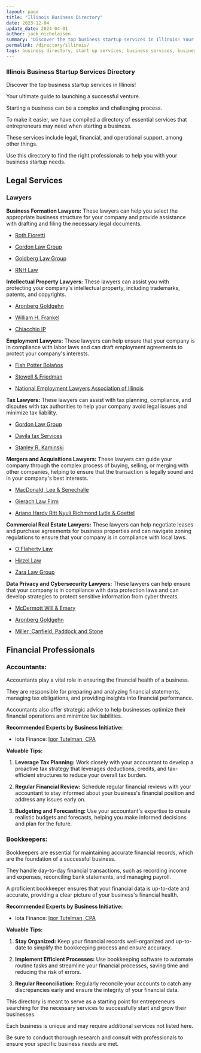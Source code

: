 ```yaml
---
layout: page
title: "Illinois Business Directory"
date: 2023-12-04
update_date: 2024-04-01
author: jack_nicholaisen
summary: "Discover the top business startup services in Illinois! Your ultimate guide to launching a successful venture."  
permalink: /directory/illinois/
tags: business directory, start up services, business services, business lawyers, registered agents,
---
```


### Illinois Business Startup Services Directory

Discover the top business startup services in Illinois! 

Your ultimate guide to launching a successful venture.

Starting a business can be a complex and challenging process. 

To make it easier, we have compiled a directory of essential services that entrepreneurs may need when starting a business. 

These services include legal, financial, and operational support, among other things. 

Use this directory to find the right professionals to help you with your business startup needs.

## Legal Services

### Lawyers

**Business Formation Lawyers:** These lawyers can help you select the appropriate business structure for your company and provide assistance with drafting and filing the necessary legal documents.

-	<a href="https://www.rothfioretti.com/illinois-business-formation/" target="_blank">Roth Fioretti</a>

-	<a href="https://gordonlaw.com/business-formation/" target="_blank">Gordon Law Group</a>

-	<a href="https://www.goldberglawoffice.com/corporate-formation-org-illinois" target="_blank">Goldberg Law Group</a>

-	<a href="https://rnh-law.com/practice-area/llc-formation/" target="_blank">RNH Law</a>

**Intellectual Property Lawyers:** These lawyers can assist you with protecting your company's intellectual property, including trademarks, patents, and copyrights.

-	<a href="https://www.agdglaw.com/intellectual-property" target="_blank">Aronberg Goldgehn</a>

-	<a href="https://www.crowell.com/en/professionals/william-h-frankel" target="_blank">William H. Frankel</a>

-	<a href="https://www.chiacchioip.com/" target="_blank">Chiacchio IP</a>

**Employment Lawyers:** These lawyers can help ensure that your company is in compliance with labor laws and can draft employment agreements to protect your company's interests.

-	<a href="https://www.fishlawfirm.com/" target="_blank">Fish Potter Bolaños</a>

-	<a href="https://stowellfriedman.com/" target="_blank">Stowell & Friedman</a>

-	<a href="https://www.nela-illinois.org/" target="_blank">National Employment Lawyers Association of Illinois</a>

**Tax Lawyers:** These lawyers can assist with tax planning, compliance, and disputes with tax authorities to help your company avoid legal issues and minimize tax liability.

-	<a href="https://gordonlaw.com/" target="_blank">Gordon Law Group</a>

-	<a href="https://www.davilainc.com/" target="_blank">Davila tax Services</a>

-	<a href="https://www.duanemorris.com/attorneys/stanleyrkaminski.html" target="_blank">Stanley R. Kaminski</a>

**Mergers and Acquisitions Lawyers:** These lawyers can guide your company through the complex process of buying, selling, or merging with other companies, helping to ensure that the transaction is legally sound and in your company's best interests.

-	<a href="https://www.pmllegal.com/business-lawyer/mergers-and-acquisitions/" target="_blank">MacDonald, Lee & Senechalle</a>

-	<a href="https://www.gierachlawfirm.com/business-law/mergers-acquisitions/" target="_blank">Gierach Law Firm</a>

-	<a href="https://attorneys-illinois.com/corporate-business-law/mergers-acquisitions" target="_blank">Ariano Hardy Ritt Nyuli Richmond Lytle & Goettel</a>

**Commercial Real Estate Lawyers:** These lawyers can help negotiate leases and purchase agreements for business properties and can navigate zoning regulations to ensure that your company is in compliance with local laws.

-	<a href="https://www.oflaherty-law.com/practice-areas/illinois-commercial-real-estate-attorneys" target="_blank">O'Flaherty Law</a>

-	<a href="https://hirzellaw.com/illinois-commercial-real-estate-lawyers/" target="_blank">Hirzel Law</a>

-	<a href="https://www.zaralawgroup.com/services/illinois-residential-commercial-real-estate-attorneys" target="_blank">Zara Law Group</a>

**Data Privacy and Cybersecurity Lawyers:** These lawyers can help ensure that your company is in compliance with data protection laws and can develop strategies to protect sensitive information from cyber threats.

-	<a href="https://www.mwe.com/people/david-p-saunders/" target="_blank">McDermott Will & Emery</a>

-	<a href="https://www.agdglaw.com/privacy-cybersecurity-technology-law" target="_blank">Aronberg Goldgehn</a>

-	<a href="https://www.millercanfield.com/services-Cybersecurity-and-Data-Privacy.html" target="_blank">Miller, Canfield, Paddock and Stone</a>

## Financial Professionals

### Accountants:

Accountants play a vital role in ensuring the financial health of a business. 

They are responsible for preparing and analyzing financial statements, managing tax obligations, and providing insights into financial performance. 

Accountants also offer strategic advice to help businesses optimize their financial operations and minimize tax liabilities.

**Recommended Experts by Business Initiative:**
  - Iota Finance: <a href="https://www.iota-finance.com/ppp-bus-ini" target="_blank">Igor Tutelman, CPA</a>  

**Valuable Tips:**
  1. **Leverage Tax Planning:** Work closely with your accountant to develop a proactive tax strategy that leverages deductions, credits, and tax-efficient structures to reduce your overall tax burden.

  2. **Regular Financial Review:** Schedule regular financial reviews with your accountant to stay informed about your business's financial position and address any issues early on.

  3. **Budgeting and Forecasting:** Use your accountant's expertise to create realistic budgets and forecasts, helping you make informed decisions and plan for the future.

### Bookkeepers:

Bookkeepers are essential for maintaining accurate financial records, which are the foundation of a successful business. 

They handle day-to-day financial transactions, such as recording income and expenses, reconciling bank statements, and managing payroll. 

A proficient bookkeeper ensures that your financial data is up-to-date and accurate, providing a clear picture of your business's financial health.

**Recommended Experts by Business Initiative:**
  - Iota Finance: <a href="https://www.iota-finance.com/ppp-bus-ini" target="_blank">Igor Tutelman, CPA</a>  

**Valuable Tips:**
  1. **Stay Organized:** Keep your financial records well-organized and up-to-date to simplify the bookkeeping process and ensure accuracy.

  2. **Implement Efficient Processes:** Use bookkeeping software to automate routine tasks and streamline your financial processes, saving time and reducing the risk of errors.

  3. **Regular Reconciliation:** Regularly reconcile your accounts to catch any discrepancies early and ensure the integrity of your financial data.

This directory is meant to serve as a starting point for entrepreneurs searching for the necessary services to successfully start and grow their businesses. 

Each business is unique and may require additional services not listed here. 

Be sure to conduct thorough research and consult with professionals to ensure your specific business needs are met.

